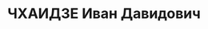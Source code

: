 ---
title: ЧХАИДЗЕ Иван Давидович
description: "Род. в 1901, г. Зугдиди, грузин. Место проживания: г. Тбилиси, ул. Грибоедова\
  \ № 11, Грузинская ССР. Род занятий: секретарь Чиатурского райкома КП(б) Грузии.\
  \ \n  Осужден Тройкой при НКВД ГССР 04.12.1937. Мера наказания: расстрел. Дата расстрела:\
  \ 11.12.1937"
---
